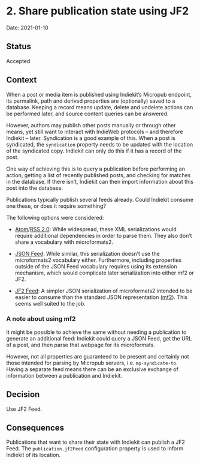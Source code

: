 # 2. Share publication state using JF2

Date: 2021-01-10

## Status

Accepted

## Context

When a post or media item is published using Indiekit’s Micropub endpoint, its permalink, path and derived properties are (optionally) saved to a database. Keeping a record means update, delete and undelete actions can be performed later, and source content queries can be answered.

However, authors may publish other posts manually or through other means, yet still want to interact with IndieWeb protocols – and therefore Indiekit – later. Syndication is a good example of this. When a post is syndicated, the `syndication` property needs to be updated with the location of the syndicated copy. Indiekit can only do this if it has a record of the post.

One way of achieving this is to query a publication before performing an action, getting a list of recently published posts, and checking for matches in the database. If there isn’t, Indiekit can then import information about this post into the database.

Publications typically publish several feeds already. Could Indiekit consume one these, or does it require something?

The following options were considered:

- [Atom](https://tools.ietf.org/html/rfc5023)/[RSS 2.0](https://www.rssboard.org/rss-specification): While widespread, these XML serializations would require additional dependencies in order to parse them. They also don’t share a vocabulary with microformats2.

- [JSON Feed](https://jsonfeed.org): While similar, this serialization doesn’t use the microformats2 vocabulary either. Furthermore, including properties outside of the JSON Feed vocabulary requires using its extension mechanism, which would complicate later serialization into either mf2 or JF2.

- [JF2 Feed](https://jf2.spec.indieweb.org/#jf2feed): A simpler JSON serialization of microformats2 intended to be easier to consume than the standard JSON representation ([mf2](https://microformats.org/wiki/microformats2-parsing)). This seems well suited to the job.

### A note about using mf2

It might be possible to achieve the same without needing a publication to generate an additional feed: Indiekit could query a JSON Feed, get the URL of a post, and then parse that webpage for its microformats.

However, not all properties are guaranteed to be present and certainly not those intended for parsing by Micropub servers, i.e. `mp-syndicate-to`. Having a separate feed means there can be an exclusive exchange of information between a publication and Indiekit.

## Decision

Use JF2 Feed.

## Consequences

Publications that want to share their state with Indiekit can publish a JF2 Feed. The `publication.jf2Feed` configuration property is used to inform Indiekit of its location.

